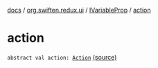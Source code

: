 [docs](../../index.md) / [org.swiften.redux.ui](../index.md) / [IVariableProp](index.md) / [action](./action.md)

# action

`abstract val action: `[`Action`](index.md#Action) [(source)](https://github.com/protoman92/KotlinRedux/tree/master/common/common-ui/src/main/kotlin/org/swiften/redux/ui/Props.kt#L16)